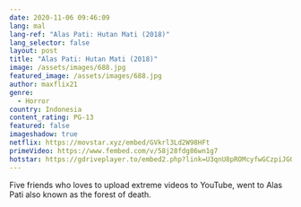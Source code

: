 ```yaml
---
date: 2020-11-06 09:46:09
lang: mal
lang-ref: "Alas Pati: Hutan Mati (2018)"
lang_selector: false
layout: post
title: "Alas Pati: Hutan Mati (2018)"
image: /assets/images/688.jpg
featured_image: /assets/images/688.jpg
author: maxflix21
genre:
  - Horror
country: Indonesia
content_rating: PG-13
featured: false
imageshadow: true
netflix: https://movstar.xyz/embed/GVkrl3Ld2W98HFt
primeVideo: https://www.fembed.com/v/58j28fdg86wn1g7
hotstar: https://gdriveplayer.to/embed2.php?link=U3qnU8pROMcyfwGCzpiJGQ4ywF5arwEMbXnzUXMCGIyGK74OD7dZKfcNDyIIyzmqNhG87%252F4ZnEQ%252BmHxpaiMrTbTIYwCk5I1ozu%252BYkHamtwdkF74bKwAZOW2KbISvKDnFpwlDEQbDFUQSKW5uQnsL78Hib09kM%252FySimLE37tY%252F2F4Js65IJbz6KJYIaAxLpgcM%253D
---
```

Five friends who loves to upload extreme videos to YouTube, went to Alas Pati also known as the forest of death.